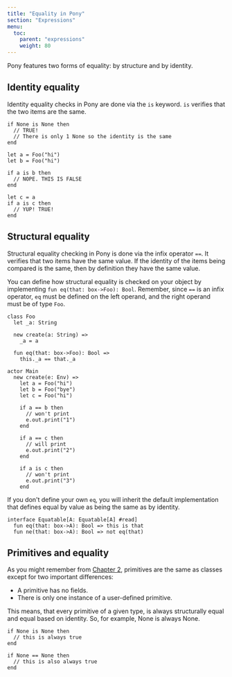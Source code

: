 ```yaml
---
title: "Equality in Pony"
section: "Expressions"
menu:
  toc:
    parent: "expressions"
    weight: 80
---
```


Pony features two forms of equality: by structure and by identity.  

## Identity equality

Identity equality checks in Pony are done via the `is` keyword. `is` verifies that the two items are the same.

```pony
if None is None then
  // TRUE!
  // There is only 1 None so the identity is the same
end

let a = Foo("hi")
let b = Foo("hi")

if a is b then
  // NOPE. THIS IS FALSE
end

let c = a
if a is c then
  // YUP! TRUE!
end
```

## Structural equality

Structural equality checking in Pony is done via the infix operator `==`. It verifies that two items have the same value. If the identity of the items being compared is the same, then by definition they have the same value.

You can define how structural equality is checked on your object by implementing `fun eq(that: box->Foo): Bool`. Remember, since `==` is an infix operator, `eq` must be defined on the left operand, and the right operand must be of type `Foo`.

```pony
class Foo
  let _a: String

  new create(a: String) =>
    _a = a

  fun eq(that: box->Foo): Bool =>
    this._a == that._a

actor Main
  new create(e: Env) =>
    let a = Foo("hi")
    let b = Foo("bye")
    let c = Foo("hi")

    if a == b then
      // won't print
      e.out.print("1")
    end

    if a == c then
      // will print
      e.out.print("2")
    end

    if a is c then
      // won't print
      e.out.print("3")
    end
```

If you don't define your own `eq`, you will inherit the default implementation that defines equal by value as being the same as by identity.

```pony
interface Equatable[A: Equatable[A] #read]
  fun eq(that: box->A): Bool => this is that
  fun ne(that: box->A): Bool => not eq(that)
```

## Primitives and equality

As you might remember from [Chapter 2](http://tutorial.ponylang.org/types/primitives.html), primitives are the same as classes except for two important differences:

* A primitive has no fields.
* There is only one instance of a user-defined primitive.

This means, that every primitive of a given type, is always structurally equal and equal based on identity. So, for example, None is always None.

```pony
if None is None then
  // this is always true
end

if None == None then
  // this is also always true
end
```
